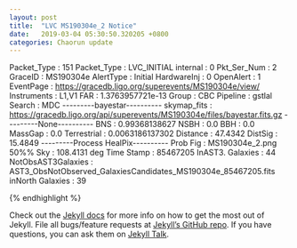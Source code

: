 ```yaml
---
layout: post
title:  "LVC MS190304e_2 Notice"
date:   2019-03-04 05:30:50.320205 +0800
categories: Chaorun update
---
```

Packet_Type          : 151 
Packet_Type          : LVC_INITIAL 
internal             : 0 
Pkt_Ser_Num          : 2 
GraceID              : MS190304e 
AlertType            : Initial 
HardwareInj          : 0 
OpenAlert            : 1 
EventPage            : https://gracedb.ligo.org/superevents/MS190304e/view/ 
Instruments          : L1,V1 
FAR                  : 1.3763957721e-13 
Group                : CBC 
Pipeline             : gstlal 
Search               : MDC 
---------bayestar----------
skymap_fits          : https://gracedb.ligo.org/api/superevents/MS190304e/files/bayestar.fits.gz 
---------None----------
BNS                  : 0.99368138627 
NSBH                 : 0.0 
BBH                  : 0.0 
MassGap              : 0.0 
Terrestrial          : 0.0063186137302 
Distance             : 47.4342 
DistSig              : 15.4849 
---------Process HealPix----------
Prob Fig             : MS190304e_2.png 
50%% Sky             : 108.4131 deg
Time Stamp           : 85467205 
InAST3. Galaxies     : 44 
NotObsAST3Galaxies   : AST3_ObsNotObserved_GalaxiesCandidates_MS190304e_85467205.fits 
inNorth Galaxies     : 39 

{% endhighlight %}

Check out the [Jekyll docs][jekyll-docs] for more info on how to get the most out of Jekyll. File all bugs/feature requests at [Jekyll’s GitHub repo][jekyll-gh]. If you have questions, you can ask them on [Jekyll Talk][jekyll-talk].

[jekyll-docs]: https://jekyllrb.com/docs/home
[jekyll-gh]:   https://github.com/jekyll/jekyll
[jekyll-talk]: https://talk.jekyllrb.com/
